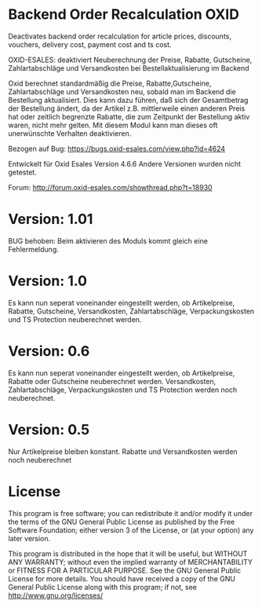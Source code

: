 Backend Order Recalculation OXID
=============
Deactivates backend order recalculation for article prices, discounts, vouchers, delivery cost, payment cost and ts cost.

OXID-ESALES: deaktiviert Neuberechnung der Preise, Rabatte, Gutscheine, Zahlartabschläge und Versandkosten bei Bestellaktualisierung im Backend 

Oxid berechnet standardmäßig die Preise, Rabatte,Gutscheine, Zahlartabschläge und Versandkosten neu, sobald man im Backend die Bestellung aktualisiert.
Dies kann dazu führen, daß sich der Gesamtbetrag der Bestellung ändert, da der Artikel z.B. mittlerweile
einen anderen Preis hat oder zeitlich begrenzte Rabatte, die zum Zeitpunkt der Bestellung aktiv waren, nicht mehr gelten.
Mit diesem Modul kann man dieses oft unerwünschte Verhalten deaktivieren.

Bezogen auf Bug: https://bugs.oxid-esales.com/view.php?id=4624

Entwickelt für Oxid Esales Version 4.6.6 Andere Versionen wurden nicht getestet.

Forum: http://forum.oxid-esales.com/showthread.php?t=18930

Version: 1.01
============
BUG behoben: Beim aktivieren des Moduls kommt gleich eine Fehlermeldung.

Version: 1.0
============
Es kann nun seperat voneinander eingestellt werden, ob Artikelpreise, Rabatte, Gutscheine, Versandkosten, Zahlartabschläge, Verpackungskosten und TS Protection neuberechnet werden. 


Version: 0.6
============
Es kann nun seperat voneinander eingestellt werden, ob Artikelpreise, Rabatte oder Gutscheine neuberechnet werden. Versandkosten, Zahlartabschläge, Verpackungskosten und TS Protection werden noch neuberechnet.


Version: 0.5
============
Nur Artikelpreise bleiben konstant. Rabatte und Versandkosten werden noch neuberechnet


License
============

This program is free software; you can redistribute it and/or modify it under the terms of the GNU General Public License as published by the Free Software Foundation; either version 3 of the License, or (at your option) any later version.

This program is distributed in the hope that it will be useful, but WITHOUT ANY WARRANTY; without even the implied warranty of MERCHANTABILITY or FITNESS FOR A PARTICULAR PURPOSE. See the GNU General Public License for more details. You should have received a copy of the GNU General Public License along with this program; if not, see http://www.gnu.org/licenses/
